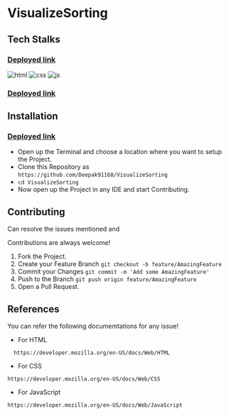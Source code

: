 # VisualizeSorting

## Tech Stalks
### [Deployed link](https://nikkis-visualize-sorting.netlify.app)

<p align="center">

 ![html](https://img.shields.io/badge/HTML-239120?style=for-the-badge&logo=html5&logoColor=white) ![css](https://img.shields.io/badge/CSS-E34F26?&style=for-the-badge&logo=css3&logoColor=white) ![js](https://img.shields.io/badge/JavaScript-F7DF1E?style=for-the-badge&logo=javascript&logoColor=black)


### [Deployed link](https://nikkis-visualize-sorting.netlify.app)

</p>

## Installation
### [Deployed link]([https://chat-app-jsmastery.netlify.app](https://nikkis-visualize-sorting.netlify.app))

- Open up the Terminal and choose a location where you want to setup the Project.
- Clone this Repository as
  `https://github.com/Deepak91168/VisualizeSorting`
- `cd VisualizeSorting`
- Now open up the Project in any IDE and start Contributing.

## Contributing

Can resolve the issues mentioned and

Contributions are always welcome!

1. Fork the Project.
2. Create your Feature Branch
   `git checkout -b feature/AmazingFeature`
3. Commit your Changes
   `git commit -m 'Add some AmazingFeature'`
4. Push to the Branch
   `git push origin feature/AmazingFeature`
5. Open a Pull Request.

## References

You can refer the following documemtations for any issue!

- For HTML

````
  https://developer.mozilla.org/en-US/docs/Web/HTML
````

- For CSS

````
https://developer.mozilla.org/en-US/docs/Web/CSS
````

- For JavaScript

````
https://developer.mozilla.org/en-US/docs/Web/JavaScript
````
